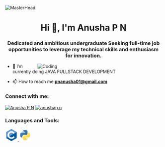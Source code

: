 ![MasterHead](https://media.licdn.com/dms/image/C4D1BAQE8Nq1HrR4yNw/company-background_10000/0?e=2159024400&v=beta&t=a3RWjNlmJBc_0IrvVfMTQDyw5jDcbstAapWrMd-qMg8)
<h1 align="center">Hi 👋, I'm Anusha P N</h1>
<h3 align="center">Dedicated and ambitious  undergraduate
Seeking full-time job opportunities to leverage my 
technical skills and enthusiasm for innovation. </h3>


<img align="right" alt="Coding" width="400" src="https://i.pinimg.com/564x/16/fe/d5/16fed58aaaea71f7651e77dce65ebc42.jpg">


- 🌱 I’m currently doing JAVA FULLSTACK DEVELOPMENT

- 📫 How to reach me **pnanusha01@gmail.com**

<h3 align="left">Connect with me:</h3>
<p align="left">
<a href="https://linkedin.com/in/Anusha P N" target="blank"><img align="center" src="https://raw.githubusercontent.com/rahuldkjain/github-profile-readme-generator/master/src/images/icons/Social/linked-in-alt.svg" alt="Anusha P N" height="30" width="40" /></a>
<a href="https://instagram.com/anushap.n" target="blank"><img align="center" src="https://raw.githubusercontent.com/rahuldkjain/github-profile-readme-generator/master/src/images/icons/Social/instagram.svg" alt="anushap.n" height="30" width="40" /></a>
</p>

<h3 align="left">Languages and Tools:</h3>
<p align="left">  <a href="https://www.cprogramming.com/" target="_blank" rel="noreferrer"> <img src="https://raw.githubusercontent.com/devicons/devicon/master/icons/c/c-original.svg" alt="c" width="40" height="40"/> </a> <a href="https://www.python.org" target="_blank" rel="noreferrer"> <img src="https://raw.githubusercontent.com/devicons/devicon/master/icons/python/python-original.svg" alt="python" width="40" </p>

